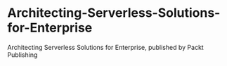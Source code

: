 # Architecting-Serverless-Solutions-for-Enterprise
Architecting Serverless Solutions for Enterprise, published by Packt Publishing
